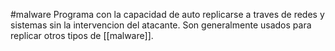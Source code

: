 #malware
Programa con la capacidad de auto replicarse a traves de redes y sistemas sin la intervencion del atacante. Son generalmente usados para replicar otros tipos de [[malware]].